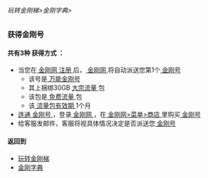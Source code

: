 ###### 玩转金刚梯>金刚字典>
### 获得金刚号

#### 共有3种<strong> 获得方式 </strong>：

- 当您在[ 金刚网 ](https://github.com/a2zitpro/web/blob/master/LadderFree/kkDictionary/KKSiteZh.md)[ 注册 ]()后，[ 金刚网 ](https://github.com/a2zitpro/web/blob/master/LadderFree/kkDictionary/KKSiteZh.md)将自动派送您第1个[ 金刚号 ](https://github.com/a2zitpro/web/blob/master/LadderFree/kkDictionary/KKID.md)
  - 该号是[ 万能金刚号 ](https://github.com/a2zitpro/web/blob/master/LadderFree/kkDictionary/KKIDMultipurpose.md)
  - 其上捆绑30GB [ 大宗流量 ](https://github.com/a2zitpro/web/blob/master/LadderFree/kkDictionary/KKDataTrafficBulk.md)包
  - 该包是[ 免费流量 ](https://github.com/a2zitpro/web/blob/master/LadderFree/kkDictionary/KKDataTrafficPackageFree.md)包
  - 该[ 流量包有效期 ](https://github.com/a2zitpro/web/blob/master/LadderFree/kkDictionary/KKDataTrafficPackageExpiretion.md)1个月
- [ 连通 ](https://github.com/a2zitpro/web/blob/master/LadderFree/kkDictionary/kkidsusage.md)[ 金刚号 ](https://github.com/a2zitpro/web/blob/master/LadderFree/kkDictionary/KKID.md)，登录[ 金刚网 ](https://github.com/a2zitpro/web/blob/master/LadderFree/kkDictionary/KKSiteZh.md)，在[ 金刚网>菜单>商店 ](https://www.atozitpro.net/zh/shop/)里购买[ 金刚号 ](https://github.com/a2zitpro/web/blob/master/LadderFree/kkDictionary/KKID.md)
- 给客服发邮件，客服将视具体情况决定是否派送您[ 金刚号 ](https://github.com/a2zitpro/web/blob/master/LadderFree/kkDictionary/KKID.md)


#### 返回到
- [玩转金刚梯](https://github.com/a2zitpro/web/blob/master/LadderFree/A.md)
- [金刚字典](https://github.com/a2zitpro/web/blob/master/LadderFree/kkDictionary/KKDictionary.md)

